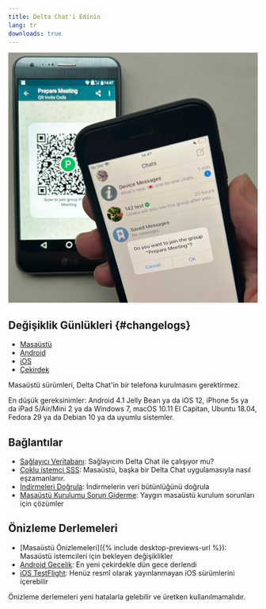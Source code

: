 ```yaml
---
title: Delta Chat'i Edinin
lang: tr
downloads: true
---
```


![An iOS user scanning a QR code on someone else's phone.](../assets/blog/2023-11-qr-scan.jpg)

## Değişiklik Günlükleri {#changelogs}

* [Masaüstü](https://github.com/deltachat/deltachat-desktop/blob/master/CHANGELOG.md)
* [Android](https://deltachat.github.io/deltachat-android/CHANGELOG#delta-chat-android-changelog)
* [iOS](https://deltachat.github.io/deltachat-ios/CHANGELOG#delta-chat-ios-changelog)
* [Çekirdek](https://github.com/deltachat/deltachat-core-rust/blob/master/CHANGELOG.md)

Masaüstü sürümleri, Delta Chat'in bir telefona kurulmasını gerektirmez.

En düşük gereksinimler:
Android 4.1 Jelly Bean
ya da iOS 12, iPhone 5s ya da iPad 5/Air/Mini 2
ya da Windows 7, macOS 10.11 El Capitan, Ubuntu 18.04, Fedora 29 ya da Debian 10
ya da uyumlu sistemler.

## Bağlantılar

* [Sağlayıcı Veritabanı](https://providers.delta.chat/): Sağlayıcım Delta Chat ile çalışıyor mu?
* [Çoklu istemci SSS](help#multiclient): Masaüstü, başka bir Delta Chat uygulamasıyla nasıl eşzamanlanır.
* [İndirmeleri Doğrula](verify-downloads): İndirmelerin veri bütünlüğünü doğrula
* [Masaüstü Kurulumu Sorun Giderme](https://github.com/deltachat/deltachat-desktop/blob/master/docs/TROUBLESHOOTING.md): Yaygın masaüstü kurulum sorunları için çözümler

## Önizleme Derlemeleri

* [Masaüstü Önizlemeleri]({% include desktop-previews-url %}): Masaüstü istemcileri için bekleyen değişiklikler
* [Android Gecelik](https://download.delta.chat/android/nightly/): En yeni çekirdekle dün gece derlendi
* [iOS TestFlight](https://testflight.apple.com/join/uEMc1NxS): Henüz resmî olarak yayınlanmayan iOS sürümlerini içerebilir

Önizleme derlemeleri yeni hatalarla gelebilir ve üretken kullanılmamalıdır.
